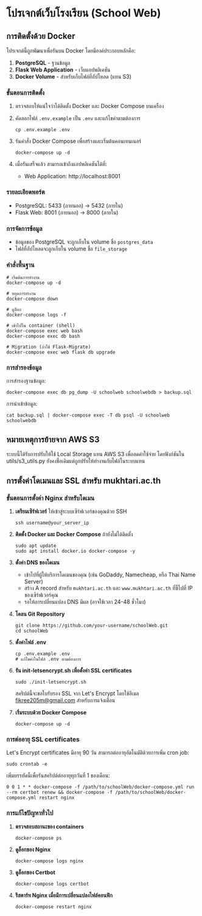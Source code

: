 # โปรเจกต์เว็บโรงเรียน (School Web)

## การติดตั้งด้วย Docker

โปรเจกต์นี้ถูกพัฒนาเพื่อรันบน Docker โดยมีองค์ประกอบหลักคือ:

1. **PostgreSQL** - ฐานข้อมูล
2. **Flask Web Application** - เว็บแอปพลิเคชัน
3. **Docker Volume** - สำหรับเก็บไฟล์ที่อัปโหลด (แทน S3)

### ขั้นตอนการติดตั้ง

1. ตรวจสอบให้แน่ใจว่าได้ติดตั้ง Docker และ Docker Compose บนเครื่อง

2. คัดลอกไฟล์ `.env.example` เป็น `.env` และแก้ไขค่าตามต้องการ
   ```
   cp .env.example .env
   ```

3. รันคำสั่ง Docker Compose เพื่อสร้างและเริ่มต้นคอนเทนเนอร์
   ```
   docker-compose up -d
   ```

4. เมื่อรันเสร็จแล้ว สามารถเข้าถึงแอปพลิเคชันได้ที่:
   - Web Application: http://localhost:8001

### รายละเอียดพอร์ต

- PostgreSQL: 5433 (ภายนอก) -> 5432 (ภายใน)
- Flask Web: 8001 (ภายนอก) -> 8000 (ภายใน)

### การจัดการข้อมูล

- ข้อมูลของ PostgreSQL จะถูกเก็บใน volume ชื่อ `postgres_data`
- ไฟล์ที่อัปโหลดจะถูกเก็บใน volume ชื่อ `file_storage` 

### คำสั่งพื้นฐาน

```
# เริ่มต้นการทำงาน
docker-compose up -d

# หยุดการทำงาน
docker-compose down

# ดูล็อก
docker-compose logs -f

# เข้าไปใน container (shell)
docker-compose exec web bash
docker-compose exec db bash

# Migration (ถ้าใช้ Flask-Migrate)
docker-compose exec web flask db upgrade
```

### การสำรองข้อมูล

การสำรองฐานข้อมูล:
```
docker-compose exec db pg_dump -U schoolweb schoolwebdb > backup.sql
```

การนำเข้าข้อมูล:
```
cat backup.sql | docker-compose exec -T db psql -U schoolweb schoolwebdb
```

## หมายเหตุการย้ายจาก AWS S3

ระบบนี้ได้รับการปรับให้ใช้ Local Storage แทน AWS S3 เพื่อลดค่าใช้จ่าย โดยฟังก์ชันใน utils/s3_utils.py ยังคงชื่อเดิมแต่ถูกปรับให้ทำงานกับไฟล์ในระบบแทน 

## การตั้งค่าโดเมนและ SSL สำหรับ mukhtari.ac.th

### ขั้นตอนการตั้งค่า Nginx สำหรับโดเมน

1. **เตรียมเซิร์ฟเวอร์** ให้เข้าสู่ระบบเซิร์ฟเวอร์ของคุณด้วย SSH
   ```
   ssh username@your_server_ip
   ```

2. **ติดตั้ง Docker และ Docker Compose** ถ้ายังไม่ได้ติดตั้ง
   ```
   sudo apt update
   sudo apt install docker.io docker-compose -y
   ```

3. **ตั้งค่า DNS ของโดเมน**
   - เข้าไปที่ผู้ให้บริการโดเมนของคุณ (เช่น GoDaddy, Namecheap, หรือ Thai Name Server)
   - สร้าง A record สำหรับ `mukhtari.ac.th` และ `www.mukhtari.ac.th` ที่ชี้ไปที่ IP ของเซิร์ฟเวอร์คุณ
   - รอให้การเปลี่ยนแปลง DNS มีผล (อาจใช้เวลา 24-48 ชั่วโมง)

4. **โคลน Git Repository**
   ```
   git clone https://github.com/your-username/schoolWeb.git
   cd schoolWeb
   ```

5. **ตั้งค่าไฟล์ .env**
   ```
   cp .env.example .env
   # แก้ไขค่าในไฟล์ .env ตามต้องการ
   ```

6. **รัน init-letsencrypt.sh เพื่อตั้งค่า SSL certificates**
   ```
   sudo ./init-letsencrypt.sh
   ```
   
   สคริปต์นี้จะขอใบรับรอง SSL จาก Let's Encrypt โดยใช้อีเมล fikree205m@gmail.com สำหรับการแจ้งเตือน

7. **เริ่มระบบด้วย Docker Compose**
   ```
   docker-compose up -d
   ```

### การต่ออายุ SSL certificates

Let's Encrypt certificates มีอายุ 90 วัน สามารถต่ออายุอัตโนมัติด้วยการเพิ่ม cron job:

```
sudo crontab -e
```

เพิ่มบรรทัดนี้เพื่อรันสคริปต์ต่ออายุทุกวันที่ 1 ของเดือน:

```
0 0 1 * * docker-compose -f /path/to/schoolWeb/docker-compose.yml run --rm certbot renew && docker-compose -f /path/to/schoolWeb/docker-compose.yml restart nginx
```

### การแก้ไขปัญหาทั่วไป

1. **ตรวจสอบสถานะของ containers**
   ```
   docker-compose ps
   ```

2. **ดูล็อกของ Nginx**
   ```
   docker-compose logs nginx
   ```

3. **ดูล็อกของ Certbot**
   ```
   docker-compose logs certbot
   ```

4. **รีสตาร์ท Nginx เมื่อมีการเปลี่ยนแปลงไฟล์คอนฟิก**
   ```
   docker-compose restart nginx
   ```